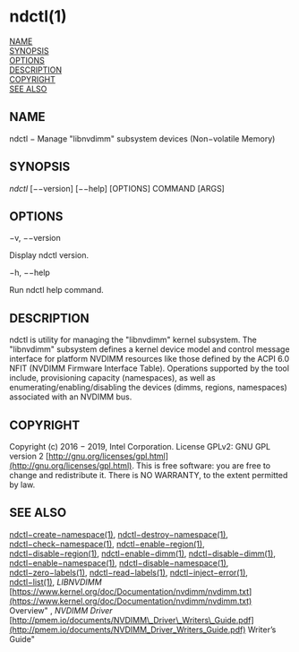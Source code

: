 # ndctl\(1\)

[NAME](untitled.md#name)  
[SYNOPSIS](untitled.md#synopsis)  
[OPTIONS](untitled.md#options)  
[DESCRIPTION](untitled.md#description)  
[COPYRIGHT](untitled.md#copyright)  
[SEE ALSO](untitled.md#see-also)

## NAME

ndctl − Manage "libnvdimm" subsystem devices \(Non−volatile Memory\)

## SYNOPSIS

_ndctl_ \[−−version\] \[−−help\] \[OPTIONS\] COMMAND \[ARGS\]

## OPTIONS

−v, −−version

Display ndctl version.

−h, −−help

Run ndctl help command.

## DESCRIPTION

ndctl is utility for managing the "libnvdimm" kernel subsystem. The "libnvdimm" subsystem defines a kernel device model and control message interface for platform NVDIMM resources like those defined by the ACPI 6.0 NFIT \(NVDIMM Firmware Interface Table\). Operations supported by the tool include, provisioning capacity \(namespaces\), as well as enumerating/enabling/disabling the devices \(dimms, regions, namespaces\) associated with an NVDIMM bus.

## COPYRIGHT

Copyright \(c\) 2016 − 2019, Intel Corporation. License GPLv2: GNU GPL version 2 [http://gnu.org/licenses/gpl.html](http://gnu.org/licenses/gpl.html). This is free software: you are free to change and redistribute it. There is NO WARRANTY, to the extent permitted by law.

## SEE ALSO

[ndctl−create−namespace\(1\)](ndctl-create-namespace.md), [ndctl−destroy−namespace\(1\)](ndctl-destroy-namespace.md), [ndctl−check−namespace\(1\)](ndctl-check-namespace.md), [ndctl−enable−region\(1\)](ndctl-enable-region.md), [ndctl−disable−region\(1\)](ndctl-disable-region.md), [ndctl−enable−dimm\(1\)](ndctl-enable-dimm.md), [ndctl−disable−dimm\(1\)](ndctl-disable-dimm.md), [ndctl−enable−namespace\(1\)](ndctl-enable-namespace.md), [ndctl−disable−namespace\(1\)](ndctl-disable-namespace.md), [ndctl−zero−labels\(1\)](ndctl-zero-labels.md), [ndctl−read−labels\(1\)](ndctl-read-labels.md), [ndctl−inject−error\(1\)](ndctl-inject-error.md), [ndctl−list\(1\)](ndctl-list.md), _LIBNVDIMM_ [https://www.kernel.org/doc/Documentation/nvdimm/nvdimm.txt](https://www.kernel.org/doc/Documentation/nvdimm/nvdimm.txt) Overview" , _NVDIMM Driver_ [http://pmem.io/documents/NVDIMM\_Driver\_Writers\_Guide.pdf](http://pmem.io/documents/NVDIMM_Driver_Writers_Guide.pdf) Writer’s Guide"

